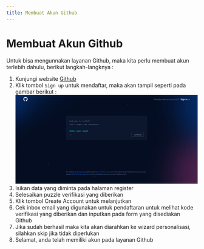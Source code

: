 ```yaml
---
title: Membuat Akun Github
---
```


# Membuat Akun Github

Untuk bisa mengunnakan layanan Github, maka kita perlu membuat akun terlebih dahulu, berikut langkah-langknya :

1. Kunjungi website [Github](https://github.com)
2. Klik tombol `Sign up` untuk mendaftar, maka akan tampil seperti pada gambar berikut :
![register-page](../../../img/github/register.png)
3. Isikan data yang diminta pada halaman register
4. Selesaikan puzzle verifikasi yang diberikan
5. Klik tombol Create Account untuk melanjutkan
6. Cek inbox email yang digunakan untuk pendaftaran untuk melihat kode verifikasi yang diberikan dan inputkan pada form yang disediakan Github
7. Jika sudah berhasil maka kita akan diarahkan ke wizard personalisasi, silahkan skip jika tidak diperlukan
6. Selamat, anda telah memiliki akun pada layanan Github